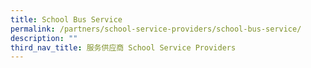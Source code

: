 ```yaml
---
title: School Bus Service
permalink: /partners/school-service-providers/school-bus-service/
description: ""
third_nav_title: 服务供应商 School Service Providers
---
```

